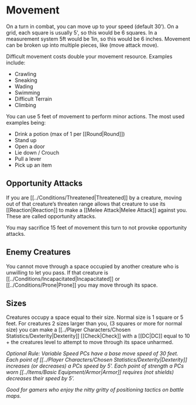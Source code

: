 # Movement

On a turn in combat, you can move up to your speed (default 30’). On a grid, each square is usually 5', so this would be 6 squares. In a measurement system 5ft would be 1in, so this would be 6 inches. Movement can be broken up into multiple pieces, like (move attack move).

Difficult movement costs double your movement resource. Examples include:
- Crawling
- Sneaking
- Wading
- Swimming
- Difficult Terrain
- Climbing

You can use 5 feet of movement to perform minor actions. The most used examples being:
- Drink a potion (max of 1 per [[Round\|Round]])
- Stand up
- Open a door
- Lie down / Crouch
- Pull a lever
- Pick up an item
## Opportunity Attacks
If you are [[../Conditions/Threatened\|Threatened]] by a creature, moving out of that creature’s threaten range allows that creature to use its [[Reaction\|Reaction]] to make a [[Melee Attack\|Melee Attack]] against you.
	These are called opportunity attacks.

You may sacrifice 15 feet of movement this turn to not provoke opportunity attacks.

## Enemy Creatures
You cannot move through a space occupied by another creature who is unwilling to let you pass. If that creature is [[../Conditions/Incapacitated\|Incapacitated]] or [[../Conditions/Prone\|Prone]] you may move through its space.

## Sizes
Creatures occupy a space equal to their size. Normal size is 1 square or 5 feet. For creatures 2 sizes larger than you, (3 squares or more for normal size) you can make a [[../Player Characters/Chosen Statistics/Dexterity\|Dexterity]] [[Check\|Check]] with a [[DC\|DC]] equal to 10 + the creatures level to attempt to move through its space unharmed.

*Optional Rule: Variable Speed*
*PCs have a base move speed of 30 feet. 
Each point of [[../Player Characters/Chosen Statistics/Dexterity\|Dexterity]] increases (or decreases) a PCs speed by 5’. 
Each point of strength a PCs worn [[../Items/Basic Equipment/Armor\|Armor]] requires (not shields) decreases their speed by 5’.*

*Good for gamers who enjoy the nitty gritty of positioning tactics on battle maps.*